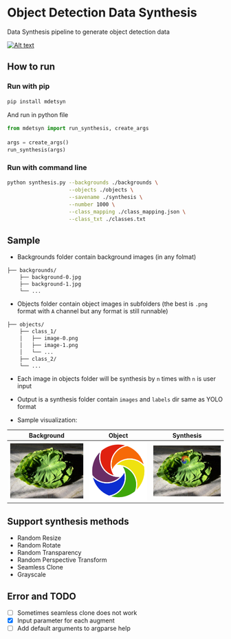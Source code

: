 # Object Detection Data Synthesis

Data Synthesis pipeline to generate object detection data

<a href="https://pypi.org/project/mdetsyn/"><img alt="Alt text" src="https://img.shields.io/badge/PyPI-3775A9.svg?style=for-the-badge&logo=PyPI&logoColor=white"/></a>

## How to run

### Run with pip

``` bash
pip install mdetsyn
```

And run in python file 

``` python
from mdetsyn import run_synthesis, create_args

args = create_args()
run_synthesis(args)
```

### Run with command line

``` bash
python synthesis.py --backgrounds ./backgrounds \
                    --objects ./objects \
                    --savename ./synthesis \
                    --number 1000 \
                    --class_mapping ./class_mapping.json \
                    --class_txt ./classes.txt
```

## Sample

- Backgrounds folder contain background images (in any folmat)

```
├── backgrounds/
    ├── background-0.jpg
    ├── background-1.jpg
    └── ...
```

- Objects folder contain object images in subfolders (the best is `.png` format with `A` channel but any format is still runnable)

```
├── objects/
    ├── class_1/
    │   ├── image-0.png
    │   ├── image-1.png
    │   └── ...
    ├── class_2/
    └── ...
```

- Each image in objects folder will be synthesis by `n` times with `n` is user input

- Output is a synthesis folder contain `images` and `labels` dir same as YOLO format

- Sample visualization:

| Background | Object | Synthesis |
| :---: | :---: | :---: |
| ![](./sample/backgrounds/background-0.jpg) | ![](./sample/objects/vanamo/vanamo-0.png) | ![](./sample/synthesis/images/4b09b7ae-3290-45d7-afef-82a7c5cef26d.jpg) |

## Support synthesis methods

- Random Resize
- Random Rotate
- Random Transparency
- Random Perspective Transform
- Seamless Clone
- Grayscale

## Error and TODO

- [ ] Sometimes seamless clone does not work
- [x] Input parameter for each augment
- [ ] Add default arguments to argparse help